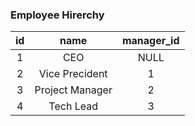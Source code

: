 ### Employee Hirerchy

| id | name      | manager_id |
|:--:|:---------------:|:----------:|
| 1  | CEO             | NULL       |
| 2  | Vice Precident  | 1          |
| 3  | Project Manager | 2          |
| 4  | Tech Lead       | 3          |